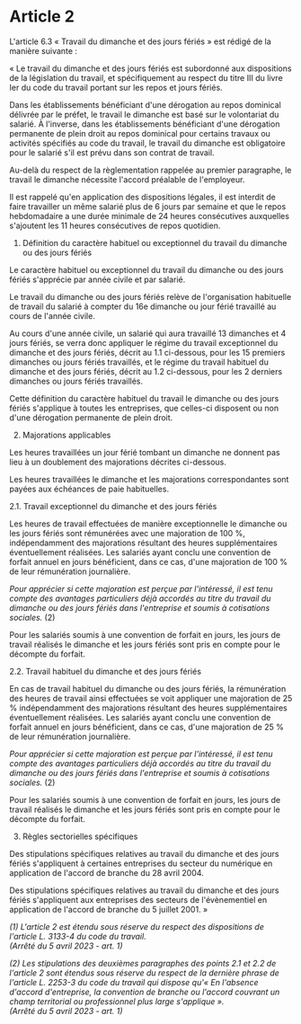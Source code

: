 # Article 2

L'article 6.3 « Travail du dimanche et des jours fériés » est rédigé de la manière suivante :

« Le travail du dimanche et des jours fériés est subordonné aux dispositions de la législation du travail, et spécifiquement au respect du titre III du livre Ier du code du travail portant sur les repos et jours fériés.

Dans les établissements bénéficiant d'une dérogation au repos dominical délivrée par le préfet, le travail le dimanche est basé sur le volontariat du salarié. À l'inverse, dans les établissements bénéficiant d'une dérogation permanente de plein droit au repos dominical pour certains travaux ou activités spécifiés au code du travail, le travail du dimanche est obligatoire pour le salarié s'il est prévu dans son contrat de travail.

Au-delà du respect de la règlementation rappelée au premier paragraphe, le travail le dimanche nécessite l'accord préalable de l'employeur.

Il est rappelé qu'en application des dispositions légales, il est interdit de faire travailler un même salarié plus de 6 jours par semaine et que le repos hebdomadaire a une durée minimale de 24 heures consécutives auxquelles s'ajoutent les 11 heures consécutives de repos quotidien.

1. Définition du caractère habituel ou exceptionnel du travail du dimanche ou des jours fériés

Le caractère habituel ou exceptionnel du travail du dimanche ou des jours fériés s'apprécie par année civile et par salarié.

Le travail du dimanche ou des jours fériés relève de l'organisation habituelle de travail du salarié à compter du 16e dimanche ou jour férié travaillé au cours de l'année civile.

Au cours d'une année civile, un salarié qui aura travaillé 13 dimanches et 4 jours fériés, se verra donc appliquer le régime du travail exceptionnel du dimanche et des jours fériés, décrit au 1.1 ci-dessous, pour les 15 premiers dimanches ou jours fériés travaillés, et le régime du travail habituel du dimanche et des jours fériés, décrit au 1.2 ci-dessous, pour les 2 derniers dimanches ou jours fériés travaillés.

Cette définition du caractère habituel du travail le dimanche ou des jours fériés s'applique à toutes les entreprises, que celles-ci disposent ou non d'une dérogation permanente de plein droit.

2. Majorations applicables

Les heures travaillées un jour férié tombant un dimanche ne donnent pas lieu à un doublement des majorations décrites ci-dessous.

Les heures travaillées le dimanche et les majorations correspondantes sont payées aux échéances de paie habituelles.

2.1. Travail exceptionnel du dimanche et des jours fériés

Les heures de travail effectuées de manière exceptionnelle le dimanche ou les jours fériés sont rémunérées avec une majoration de 100 %, indépendamment des majorations résultant des heures supplémentaires éventuellement réalisées. Les salariés ayant conclu une convention de forfait annuel en jours bénéficient, dans ce cas, d'une majoration de 100 % de leur rémunération journalière.

*Pour apprécier si cette majoration est perçue par l'intéressé, il est tenu compte des avantages particuliers déjà accordés au titre du travail du dimanche ou des jours fériés dans l'entreprise et soumis à cotisations sociales.* (2) 

Pour les salariés soumis à une convention de forfait en jours, les jours de travail réalisés le dimanche et les jours fériés sont pris en compte pour le décompte du forfait.

2.2. Travail habituel du dimanche et des jours fériés

En cas de travail habituel du dimanche ou des jours fériés, la rémunération des heures de travail ainsi effectuées se voit appliquer une majoration de 25 % indépendamment des majorations résultant des heures supplémentaires éventuellement réalisées. Les salariés ayant conclu une convention de forfait annuel en jours bénéficient, dans ce cas, d'une majoration de 25 % de leur rémunération journalière.

*Pour apprécier si cette majoration est perçue par l'intéressé, il est tenu compte des avantages particuliers déjà accordés au titre du travail du dimanche ou des jours fériés dans l'entreprise et soumis à cotisations sociales.* (2) 

Pour les salariés soumis à une convention de forfait en jours, les jours de travail réalisés le dimanche et les jours fériés sont pris en compte pour le décompte du forfait.

3. Règles sectorielles spécifiques

Des stipulations spécifiques relatives au travail du dimanche et des jours fériés s'appliquent à certaines entreprises du secteur du numérique en application de l'accord de branche du 28 avril 2004.

Des stipulations spécifiques relatives au travail du dimanche et des jours fériés s'appliquent aux entreprises des secteurs de l'évènementiel en application de l'accord de branche du 5 juillet 2001. »

 *(1) L'article 2 est étendu sous réserve du respect des dispositions de l'article L. 3133-4 du code du travail.   
 (Arrêté du 5 avril 2023 - art. 1)*

 *(2) Les stipulations des deuxièmes paragraphes des points 2.1 et 2.2 de l'article 2 sont étendus sous réserve du respect de la dernière phrase de l'article L. 2253-3 du code du travail qui dispose qu'« En l'absence d'accord d'entreprise, la convention de branche ou l'accord couvrant un champ territorial ou professionnel plus large s'applique ».   
 (Arrêté du 5 avril 2023 - art. 1)*

  
